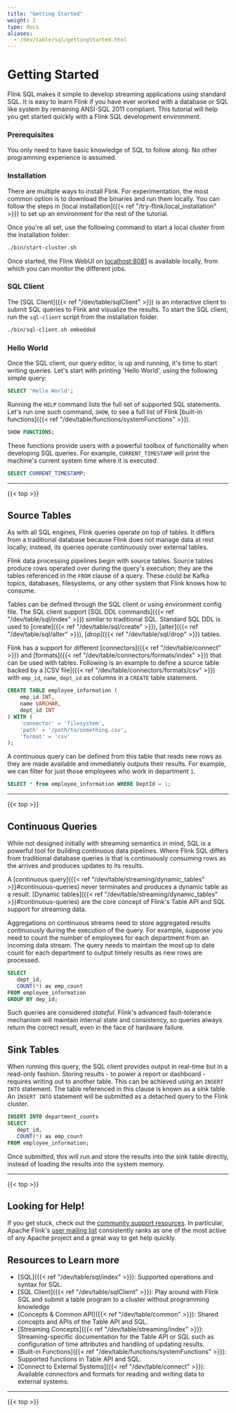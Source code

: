 ```yaml
---
title: "Getting Started"
weight: 2
type: docs
aliases:
  - /dev/table/sql/gettingStarted.html
---
```

<!--
Licensed to the Apache Software Foundation (ASF) under one
or more contributor license agreements.  See the NOTICE file
distributed with this work for additional information
regarding copyright ownership.  The ASF licenses this file
to you under the Apache License, Version 2.0 (the
"License"); you may not use this file except in compliance
with the License.  You may obtain a copy of the License at

  http://www.apache.org/licenses/LICENSE-2.0

Unless required by applicable law or agreed to in writing,
software distributed under the License is distributed on an
"AS IS" BASIS, WITHOUT WARRANTIES OR CONDITIONS OF ANY
KIND, either express or implied.  See the License for the
specific language governing permissions and limitations
under the License.
-->

# Getting Started

Flink SQL makes it simple to develop streaming applications using standard SQL. It is easy to learn Flink if you have ever worked with a database or SQL like system by remaining ANSI-SQL 2011 compliant. This tutorial will help you get started quickly with a Flink SQL development environment. 

### Prerequisites 

You only need to have basic knowledge of SQL to follow along. No other programming experience is assumed. 

### Installation

There are multiple ways to install Flink. For experimentation, the most common option is to download the binaries and run them locally. You can follow the steps in [local installation]({{< ref "/try-flink/local_installation" >}}) to set up an environment for the rest of the tutorial. 

Once you're all set, use the following command to start a local cluster from the installation folder:

```bash
./bin/start-cluster.sh
```
 
Once started, the Flink WebUI on [localhost:8081](localhost:8081) is available locally, from which you can monitor the different jobs.

### SQL Client

The [SQL Client]({{< ref "/dev/table/sqlClient" >}}) is an interactive client to submit SQL queries to Flink and visualize the results. 
To start the SQL client, run the `sql-client` script from the installation folder.

 ```bash
./bin/sql-client.sh embedded
 ``` 

### Hello World

Once the SQL client, our query editor, is up and running, it's time to start writing queries.
Let's start with printing 'Hello World', using the following simple query:
 
```sql
SELECT 'Hello World';
```

Running the `HELP` command lists the full set of supported SQL statements. Let's run one such command, `SHOW`, to see a full list of Flink [built-in functions]({{< ref "/dev/table/functions/systemFunctions" >}}).

```sql
SHOW FUNCTIONS;
```

These functions provide users with a powerful toolbox of functionality when developing SQL queries. 
For example, `CURRENT_TIMESTAMP` will print the machine's current system time where it is executed. 

```sql
SELECT CURRENT_TIMESTAMP;
```

---------------

{{< top >}}

## Source Tables

As with all SQL engines, Flink queries operate on top of tables. 
It differs from a traditional database because Flink does not manage data at rest locally; instead, its queries operate continuously over external tables. 

Flink data processing pipelines begin with source tables. Source tables produce rows operated over during the query's execution; they are the tables referenced in the `FROM` clause of a query.  These could be Kafka topics, databases, filesystems, or any other system that Flink knows how to consume. 

Tables can be defined through the SQL client or using environment config file. The SQL client support [SQL DDL commands]({{< ref "/dev/table/sql/index" >}}) similar to traditional SQL. Standard SQL DDL is used to [create]({{< ref "/dev/table/sql/create" >}}), [alter]({{< ref "/dev/table/sql/alter" >}}), [drop]({{< ref "/dev/table/sql/drop" >}}) tables. 

Flink has a support for different [connectors]({{< ref "/dev/table/connect" >}}) and [formats]({{< ref "/dev/table/connectors/formats/index" >}}) that can be used with tables. Following is an example to define a source table backed by a [CSV file]({{< ref "/dev/table/connectors/formats/csv" >}}) with `emp_id`, `name`, `dept_id` as columns in a `CREATE` table statement.

```sql
CREATE TABLE employee_information (
    emp_id INT,
    name VARCHAR,
    dept_id INT
) WITH ( 
    'connector' = 'filesystem',
    'path' = '/path/to/something.csv',
    'format' = 'csv'
);
``` 

A continuous query can be defined from this table that reads new rows as they are made available and immediately outputs their results. 
For example, we can filter for just those employees who work in department `1`. 

```sql
SELECT * from employee_information WHERE DeptId = 1;
``` 

---------------

{{< top >}}

## Continuous Queries

While not designed initially with streaming semantics in mind, SQL is a powerful tool for building continuous data pipelines. Where Flink SQL differs from traditional database queries is that is continuously consuming rows as the arrives and produces updates to its results. 

A [continuous query]({{< ref "/dev/table/streaming/dynamic_tables" >}}#continuous-queries) never terminates and produces a dynamic table as a result. [Dynamic tables]({{< ref "/dev/table/streaming/dynamic_tables" >}}#continuous-queries) are the core concept of Flink's Table API and SQL support for streaming data. 

Aggregations on continuous streams need to store aggregated results continuously during the execution of the query. For example, suppose you need to count the number of employees for each department from an incoming data stream. The query needs to maintain the most up to date count for each department to output timely results as new rows are processed.

 ```sql
SELECT 
	dept_id,
	COUNT(*) as emp_count 
FROM employee_information 
GROUP BY dep_id;
 ``` 

Such queries are considered _stateful_. Flink's advanced fault-tolerance mechanism will maintain internal state and consistency, so queries always return the correct result, even in the face of hardware failure. 

## Sink Tables

When running this query, the SQL client provides output in real-time but in a read-only fashion. Storing results - to power a report or dashboard - requires writing out to another table. This can be achieved using an `INSERT INTO` statement. The table referenced in this clause is known as a sink table. An `INSERT INTO` statement will be submitted as a detached query to the Flink cluster. 

 ```sql
INSERT INTO department_counts
 SELECT 
	dept_id,
	COUNT(*) as emp_count 
FROM employee_information;
 ``` 
 
Once submitted, this will run and store the results into the sink table directly, instead of loading the results into the system memory. 

---------------

{{< top >}}

## Looking for Help! 

If you get stuck, check out the [community support resources](https://flink.apache.org/community.html).
In particular, Apache Flink's [user mailing list](https://flink.apache.org/community.html#mailing-lists) consistently ranks as one of the most active of any Apache project and a great way to get help quickly. 

## Resources to Learn more

* [SQL]({{< ref "/dev/table/sql/index" >}}): Supported operations and syntax for SQL.
* [SQL Client]({{< ref "/dev/table/sqlClient" >}}): Play around with Flink SQL and submit a table program to a cluster without programming knowledge
* [Concepts & Common API]({{< ref "/dev/table/common" >}}): Shared concepts and APIs of the Table API and SQL.
* [Streaming Concepts]({{< ref "/dev/table/streaming/index" >}}): Streaming-specific documentation for the Table API or SQL such as configuration of time attributes and handling of updating results.
* [Built-in Functions]({{< ref "/dev/table/functions/systemFunctions" >}}): Supported functions in Table API and SQL.
* [Connect to External Systems]({{< ref "/dev/table/connect" >}}): Available connectors and formats for reading and writing data to external systems.

---------------

{{< top >}}

